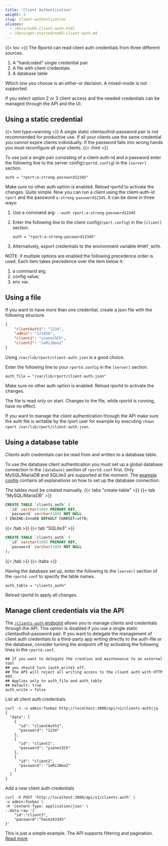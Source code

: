 ```yaml
---
title: 'Client Authentication'
weight: 3
slug: client-authentication
aliases:
  - /docs/no03-client-auth.html
  - /docs/get-started/no03-client-auth.md
---
```


{{< toc >}}
The Rportd can read client auth credentials from three different sources.

1. A "hardcoded" single credential pair
2. A file with client credentials
3. A database table

Which one you choose is an either-or decision. A mixed-mode is not supported.

If you select option 2 or 3 client access and the needed credentials can be managed through the API and the UI.

## Using a static credential

{{< hint type=warning >}}
A single static clientauthid-password pair is not recommended for productive use. If all your clients use the same
credential you cannot expire clients individually. If the password falls into wrong hands you must reconfigure all your clients.
{{< /hint >}}

To use just a single pair consisting of a client-auth-id and a password enter the following line to the server
config(`rportd.config`) in the `[server]` section.

```text
auth = "rport:a-strong-password12345"
```

Make sure no other auth option is enabled.
Reload rportd to activate the changes.
Quite simple. Now you can run a client using the client-auth-id `rport` and the password `a-strong-password12345`.
It can be done in three ways:

1. Use a command arg: `--auth rport:a-strong-password12345`
2. Enter the following line to the client config(`rport.config`) in the `[client]` section.

   ```text
   auth = "rport:a-strong-password12345"
   ```

3. Alternatively, export credentials to the environment variable `RPORT_AUTH`.

NOTE: if multiple options are enabled the following precedence order is used. Each item takes precedence over the item below it:

1. a command arg;
2. config value;
3. env var.

## Using a file

If you want to have more than one credential, create a json file with the following structure.

```json
{
    "clientAuth1": "1234",
    "admin": "123456",
    "client1": "yienei5Ch",
    "client2": "ieRi1Noo2"
}
```

Using `/var/lib/rport/client-auth.json` is a good choice.

Enter the following line to your `rportd.config` in the `[server]` section.

```text
auth_file = "/var/lib/rport/client-auth.json"
```

Make sure no other auth option is enabled.
Reload rportd to activate the changes.

The file is read only on start. Changes to the file, while rportd is running, have no effect.

If you want to manage the client authentication through the API make sure the auth file is writable by the rport user
for example by executing `chown rport /var/lib/rport/client-auth.json`.

## Using a database table

Clients auth credentials can be read from and written to a database table.

To use the database client authentication you must set up a global database connection in the `[database]` section of
`rportd.conf` first. Only MySQL/MariaDB and SQLite3 are supported at the moment.
The [example config](https://github.com/openrport/openrport/blob/master/rportd.example.conf) contains all
explanations on how to set up the database connection.

The tables must be created manually.
{{< tabs "create-table" >}}
{{< tab "MySQL/MariaDB" >}}

```sql
CREATE TABLE `clients_auth` (
  `id` varchar(100) PRIMARY KEY,
  `password` varchar(100) NOT NULL
) ENGINE=InnoDB DEFAULT CHARSET=utf8;
```

{{< /tab >}}
{{< tab "SQLite3" >}}

```sql
CREATE TABLE `clients_auth` (
  `id` varchar(100) PRIMARY KEY,
  `password` varchar(100) NOT NULL
);
```

{{< /tab >}}
{{< /tabs >}}

Having the database set up, enter the following to the `[server]` section of the `rportd.conf` to specify the table names.

```text
auth_table = "clients_auth"
```

Reload rportd to apply all changes.

## Manage client credentials via the API

The [`/clients-auth` endpoint](https://apidoc.openrport.io/master/#tag/Rport-Client-Auth-Credentials) allows you to manage
clients and credentials through the API. This option is disabled if you use a single static clientauthid-password pair.
If you want to delegate the management of client auth credentials to a third-party app writing directly to the auth-file
or the database, consider turning the endpoint off by activating the following lines in the `rportd.conf`.

```text
## If you want to delegate the creation and maintenance to an external tool
## you should turn {auth_write} off.
## The API will reject all writing access to the client auth with HTTP 403.
## Applies only to auth_file and auth_table
## Default: true
auth_write = false
```

List all client auth credentials.

```shell
curl -s -u admin:foobaz http://localhost:3000/api/v1/clients-auth|jq
{
  "data": [
    {
      "id": "clientAuth1",
      "password": "1234"
    },
    {
      "id": "client1",
      "password": "yienei5Ch"
    },
    {
      "id": "client2",
      "password": "ieRi1Noo2"
    }
  ]
}
```

Add a new client auth credentials

```shell
curl -X POST 'http://localhost:3000/api/v1/clients-auth' \
-u admin:foobaz \
-H 'Content-Type: application/json' \
--data-raw '{
    "id":"client3",
    "password":"hase243345"
}'
```

This is just a simple example. The API supports filtering and pagination.
[Read more](https://apidoc.openrport.io/master/#tag/Rport-Client-Auth-Credentials)
